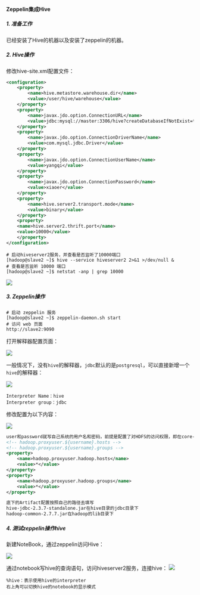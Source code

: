#### Zeppelin集成Hive

##### 1. 准备工作

已经安装了Hive的机器以及安装了zeppelin的机器。

##### 2. Hive操作

修改hive-site.xml配置文件：

```xml
<configuration>
	<property>
        <name>hive.metastore.warehouse.dir</name>
        <value>/user/hive/warehouse</value>
    </property>
    <property>
        <name>javax.jdo.option.ConnectionURL</name>
        <value>jdbc:mysql://master:3306/hive?createDatabaseIfNotExist=true&amp;characterEncoding=latin1</value>
    </property>
    <property>
        <name>javax.jdo.option.ConnectionDriverName</name>
        <value>com.mysql.jdbc.Driver</value>
    </property>
    <property>
        <name>javax.jdo.option.ConnectionUserName</name>
        <value>yangqi</value>
    </property>
    <property>
        <name>javax.jdo.option.ConnectionPassword</name>
        <value>xiaoer</value>
    </property>
    <property>
    	<name>hive.server2.transport.mode</name>
    	<value>binary</value>
    </property>
    <property>
  	<name>hive.server2.thrift.port</name>
  	<value>10000</value>
    </property>
</configuration>
```

```shell
# 启动hiveserver2服务，并查看是否监听了10000端口
[hadoop@slave2 ~]$ hive --service hiveserver2 2>&1 >/dev/null &
# 查看是否监听 10000 端口
[hadoop@slave2 ~]$ netstat -anp | grep 10000
```

![](http://typora-image.test.upcdn.net/images/20200814194216.jpg)

##### 3. Zeppelin操作

```shell
# 启动 zeppelin 服务
[hadoop@slave2 ~]$ zeppelin-daemon.sh start
# 访问 web 页面
http://slave2:9090
```

打开解释器配置页面：

![](http://typora-image.test.upcdn.net/images/20200814194454.jpg)

一般情况下，没有`hive`的解释器，`jdbc`默认的是`postgresql`，可以直接新增一个`hive`的解释器：

![](http://typora-image.test.upcdn.net/images/20200814194650.jpg)

```
Interpreter Name：hive
Interpreter group：jdbc
```

修改配置为以下内容：

![](http://typora-image.test.upcdn.net/images/20200814194834.jpg)

```xml
user和password就写自己系统的用户名和密码，前提是配置了对HDFS的访问权限，即在core-site.xml中增加内容：
<!-- hadoop.proxyuser.${username}.hosts -->
<!-- hadoop.proxyuser.${username}.groups -->
<property>
	<name>hadoop.proxyuser.hadoop.hosts</name>
    <value>*</value>
</property>
<property>
	<name>hadoop.proxyuser.hadoop.groups</name>
    <value>*</value>
</property>

底下的Artifact配置按照自己的路径去填写
hive-jdbc-2.3.7-standalone.jar在hive目录的jdbc目录下
hadoop-common-2.7.7.jar在hadoop的lib目录下
```

##### 4. 测试zeppelin操作hive

新建NoteBook，通过zeppelin访问Hive：

![](http://typora-image.test.upcdn.net/images/20200814195305.jpg)

通过notebook写hive的查询语句，访问hiveserver2服务，连接hive：
![](http://typora-image.test.upcdn.net/images/20200814195423.jpg)

```
%hive：表示使用hive的interpreter
右上角可以切换hive的notebook的显示模式
```

